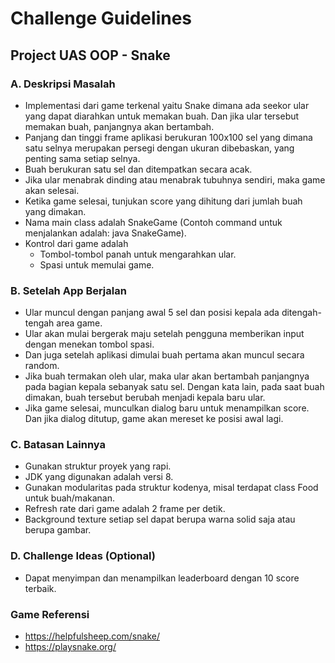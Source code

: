 # Challenge Guidelines

## Project UAS OOP - Snake

### A. Deskripsi Masalah
- Implementasi dari game terkenal yaitu Snake dimana ada seekor ular yang dapat diarahkan untuk memakan buah. Dan jika ular tersebut memakan buah, panjangnya akan bertambah.
- Panjang dan tinggi frame aplikasi berukuran 100x100 sel yang dimana satu selnya merupakan persegi dengan ukuran dibebaskan, yang penting sama setiap selnya.
- Buah berukuran satu sel dan ditempatkan secara acak.
- Jika ular menabrak dinding atau menabrak tubuhnya sendiri, maka game akan selesai.
- Ketika game selesai, tunjukan score yang dihitung dari jumlah buah yang dimakan.
- Nama main class adalah SnakeGame (Contoh command untuk menjalankan adalah: java SnakeGame).
- Kontrol dari game adalah
    - Tombol-tombol panah untuk mengarahkan ular.
    - Spasi untuk memulai game.

### B. Setelah App Berjalan
- Ular muncul dengan panjang awal 5 sel dan posisi kepala ada ditengah-tengah area game.
- Ular akan mulai bergerak maju setelah pengguna memberikan input dengan menekan tombol spasi.
- Dan juga setelah aplikasi dimulai buah pertama akan muncul secara random.
- Jika buah termakan oleh ular, maka ular akan bertambah panjangnya pada bagian kepala sebanyak satu sel. Dengan kata lain, pada saat buah dimakan, buah tersebut berubah menjadi kepala baru ular.
- Jika game selesai, munculkan dialog baru untuk menampilkan score. Dan jika dialog ditutup, game akan mereset ke posisi awal lagi.

### C. Batasan Lainnya
- Gunakan struktur proyek yang rapi.
- JDK yang digunakan adalah versi 8.
- Gunakan modularitas pada struktur kodenya, misal terdapat class Food untuk buah/makanan.
- Refresh rate dari game adalah 2 frame per detik.
- Background texture setiap sel dapat berupa warna solid saja atau berupa gambar.

### D. Challenge Ideas (Optional)
- Dapat menyimpan dan menampilkan leaderboard dengan 10 score terbaik.

### Game Referensi
- https://helpfulsheep.com/snake/
- https://playsnake.org/
